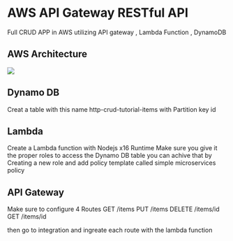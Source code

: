 
# AWS API Gateway RESTful API 
Full CRUD APP in AWS utilizing API gateway , Lambda Function , DynamoDB 


## AWS Architecture 
<img src="https://github.com/IbrahimGHO/AWS-HTTP-API/assets/98712253/fb80b678-9284-4412-bf52-5b1dd6ead57b"/>

## Dynamo DB
Creat a table with this name http-crud-tutorial-items with Partition key id
## Lambda

Create a Lambda function with Nodejs x16 Runtime 
Make sure you give it the proper roles to access the Dynamo DB table you can achive that by Creating a new role and add policy template called simple microservices policy 

## API Gateway

Make sure to configure 4 Routes 
GET /items
PUT /items
DELETE /items/id
GET /items/id

then go to integration and ingreate each route with the lambda function 

